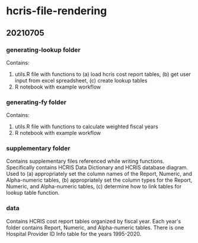 # hcris-file-rendering  
## 20210705
### generating-lookup folder
Contains:  
1.  utils.R file with functions to (a) load hcris cost report tables, (b) get user input from excel spreadsheet,
(c) create lookup tables  
2. R notebook with example workflow  

### generating-fy folder
Contains:  
1.  utils.R file with functions to calculate weighted fiscal years  
2. R notebook with example workflow  

### supplementary folder
Contains supplementary files referenced while writing functions.   
Specifically contains HCRIS Data Dictionary and HCRIS database diagram. Used to (a) appropriately set the column names of the Report, Numeric, and Alpha-numeric tables, (b) appropriately set the column types for the Report, Numeric, and Alpha-numeric tables, (c) determine how to link tables for lookup table function.

### data
Contains HCRIS cost report tables organized by fiscal year. Each year's folder contains Report, Numeric, and Alpha-numeric tables. There is one Hospital Provider ID Info table for the years 1995-2020.

